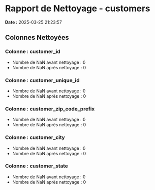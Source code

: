 # Rapport de Nettoyage - customers
**Date :** 2025-03-25 21:23:57

## Colonnes Nettoyées
### Colonne : customer_id
- Nombre de NaN avant nettoyage : 0
- Nombre de NaN après nettoyage : 0

### Colonne : customer_unique_id
- Nombre de NaN avant nettoyage : 0
- Nombre de NaN après nettoyage : 0

### Colonne : customer_zip_code_prefix
- Nombre de NaN avant nettoyage : 0
- Nombre de NaN après nettoyage : 0

### Colonne : customer_city
- Nombre de NaN avant nettoyage : 0
- Nombre de NaN après nettoyage : 0

### Colonne : customer_state
- Nombre de NaN avant nettoyage : 0
- Nombre de NaN après nettoyage : 0

